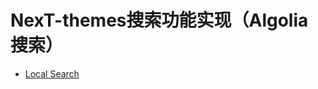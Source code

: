 # NexT-themes搜索功能实现（Algolia 搜索）

- [Local Search](http://theme-next.iissnan.com/third-party-services.html#algolia-search)
